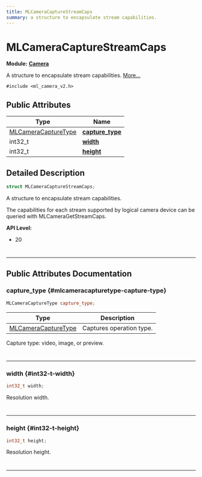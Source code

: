 ```yaml
---
title: MLCameraCaptureStreamCaps
summary: a structure to encapsulate stream capabilities. 
---
```


# MLCameraCaptureStreamCaps

**Module:** **[Camera](/api-ref/api/Modules/group___camera/group___camera.md)**



A structure to encapsulate stream capabilities.  [More...](#detailed-description)


`#include <ml_camera_v2.h>`

## Public Attributes

| Type           | Name           |
| -------------- | -------------- |
| [MLCameraCaptureType](/api-ref/api/Modules/group___camera/group___camera.md#enums-mlcameracapturetype) | **[capture_type](/api-ref/api/Modules/group___camera/struct_m_l_camera_capture_stream_caps.md#mlcameracapturetype-capture-type)**  |
| int32_t | **[width](/api-ref/api/Modules/group___camera/struct_m_l_camera_capture_stream_caps.md#int32-t-width)**  |
| int32_t | **[height](/api-ref/api/Modules/group___camera/struct_m_l_camera_capture_stream_caps.md#int32-t-height)**  |

## Detailed Description

```cpp
struct MLCameraCaptureStreamCaps;
```

A structure to encapsulate stream capabilities. 

The capabilities for each stream supported by logical camera device can be queried with MLCameraGetStreamCaps.


**API Level:**
  * 20 

#
-----------
## Public Attributes Documentation

### capture_type {#mlcameracapturetype-capture-type}

```cpp
MLCameraCaptureType capture_type;
```



| Type | Description |
|--|--|
| [MLCameraCaptureType](/api-ref/api/Modules/group___camera/group___camera.md#enums-mlcameracapturetype) | Captures operation type.  |


Capture type: video, image, or preview. 
#
-----------

### width {#int32-t-width}

```cpp
int32_t width;
```


Resolution width. 
#
-----------

### height {#int32-t-height}

```cpp
int32_t height;
```


Resolution height. 
#
-----------

